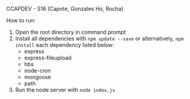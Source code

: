 CCAPDEV - S16 (Capote, Gonzales Ho, Rocha)

How to run:

1. Open the root directory in command prompt
2. Install all dependencies with `npm update --save` or alternatively, `npm install` each dependency listed below:
    - express
    - express-fileupload
    - hbs
    - node-cron
    - mongoose
    - path
3. Run the node server with `node index.js`
